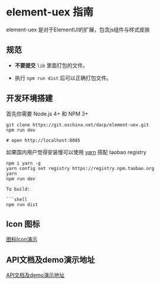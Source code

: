 # element-uex 指南

element-uex 是对于ElementUI的扩展，包含js组件与样式皮肤

## 规范

- **不要提交** `lib` 里面打包的文件。

- 执行 `npm run dist` 后可以正确打包文件。

## 开发环境搭建
首先你需要 Node.js 4+ 和 NPM 3+
```shell
git clone https://git.oschina.net/dacp/element-uex.git
npm run dev

# open http://localhost:8085
```

如果国内用户觉得安装慢可以使用 [yarn](https://github.com/yarnpkg/yarn) 搭配 taobao registry
```shell
npm i yarn -g
yarn config set registry https://registry.npm.taobao.org
yarn
npm run dev

To build:

```shell
npm run dist
```
## Icon 图标

[图标Icon演示](https://cat-eat-what.github.io/element-uex/)

## API文档及demo演示地址

[API文档及demo演示地址](https://cat-eat-what.github.io/element-uex/)
